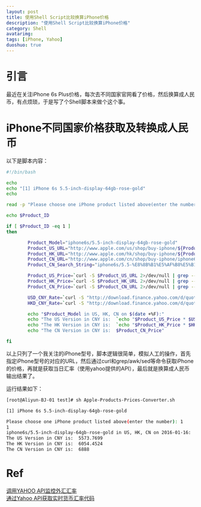 ```yaml
---
layout: post
title: 使用Shell Script比较换算iPhone价格
description: "使用Shell Script比较换算iPhone价格"
category: Shell
avatarimg:
tags: [iPhone, Yahoo]
duoshuo: true
---
```


# 引言
最近在关注iPhone 6s Plus价格，每次去不同国家官网看了价格，然后换算成人民币，有点烦琐，于是写了个Shell脚本来做个这个事。

# iPhone不同国家价格获取及转换成人民币
以下是脚本内容：


```bash
#!/bin/bash

echo
echo "[1] iPhone 6s 5.5-inch-display-64gb-rose-gold"
echo 

read -p "Please choose one iPhone product listed above(enter the number): " Product_ID

echo $Product_ID

if [ $Product_ID -eq 1 ]
then

        Product_Model="iphone6s/5.5-inch-display-64gb-rose-gold"
        Product_US_URL="http://www.apple.com/us/shop/buy-iphone/${Product_Model}"
        Product_HK_URL="http://www.apple.com/hk/shop/buy-iphone/${Product_Model}"
        Product_CN_URL="http://www.apple.com/cn/shop/buy-iphone/iphone6s/5.5-%E8%8B%B1%E5%AF%B8%E5%B1%8F%E5%B9%95-64gb-%E7%8E%AB%E7%91%B0%E9%87%91%E8%89%B2"
        Product_CN_Search_String="iphone6s/5.5-%E8%8B%B1%E5%AF%B8%E5%B1%8F%E5%B9%95-64gb-%E7%8E%AB%E7%91%B0%E9%87%91%E8%89%B2"

        Product_US_Price=`curl -S $Product_US_URL 2>/dev/null | grep --color=auto "${Product_Model}\".*data" -A 9 | grep "$.*$" | uniq | awk -F "$" '{print $2}'`
        Product_HK_Price=`curl -S $Product_HK_URL 2>/dev/null | grep --color=auto "${Product_Model}\".*data" -A 9 | grep "$.*$" | uniq | awk -F "$" '{print $2}' | sed "s#,##g"`
        Product_CN_Price=`curl -S $Product_CN_URL 2>/dev/null | grep --color=auto "${Product_CN_Search_String}" -A 9 | grep RMB | awk -F " " '{print $2}' | sed "s#,##g"`

        USD_CNY_Rate=`curl -S "http://download.finance.yahoo.com/d/quotes.csv?e=.csv&f=sl1d1t1&s=USDCNY=x" 2>/dev/null | awk -F "," '{print $2}'`
        HKD_CNY_Rate=`curl -S "http://download.finance.yahoo.com/d/quotes.csv?e=.csv&f=sl1d1t1&s=HKDCNY=x" 2>/dev/null | awk -F "," '{print $2}'`

        echo "$Product_Model in US, HK, CN on $(date +%F):"
        echo "The US Version in CNY is:  `echo "$Product_US_Price * $USD_CNY_Rate" | bc`"
        echo "The HK Version in CNY is:  `echo "$Product_HK_Price * $HKD_CNY_Rate" | bc`"
        echo "The CN Version in CNY is:  $Product_CN_Price"

fi

```       

以上只列了一个我关注的iPhone型号，脚本逻辑很简单，模拟人工的操作，首先指定iPhone型号的对应的URL，然后通过curl和grep/awk/sed等命令获取iPhone的价格，再就是获取当日汇率（使用yahoo提供的API），最后就是换算成人民币输出结果了。

运行结果如下：

```bash
[root@Aliyun-BJ-01 test]# sh Apple-Products-Prices-Converter.sh 

[1] iPhone 6s 5.5-inch-display-64gb-rose-gold

Please choose one iPhone product listed above(enter the number): 1
1
iphone6s/5.5-inch-display-64gb-rose-gold in US, HK, CN on 2016-01-16:
The US Version in CNY is:  5573.7699
The HK Version in CNY is:  6054.4524
The CN Version in CNY is:  6888
```     


# Ref
[调用YAHOO API监控外汇汇率](http://raynix.info/archives/2216)  
[通过Yahoo API获取实时货币汇率代码](http://www.diebiang.com/webdev/_shijiyingyong_shixianshili_tongguoYahoo_APIhuoqushishihuobihuilvdaima_15.html)  

